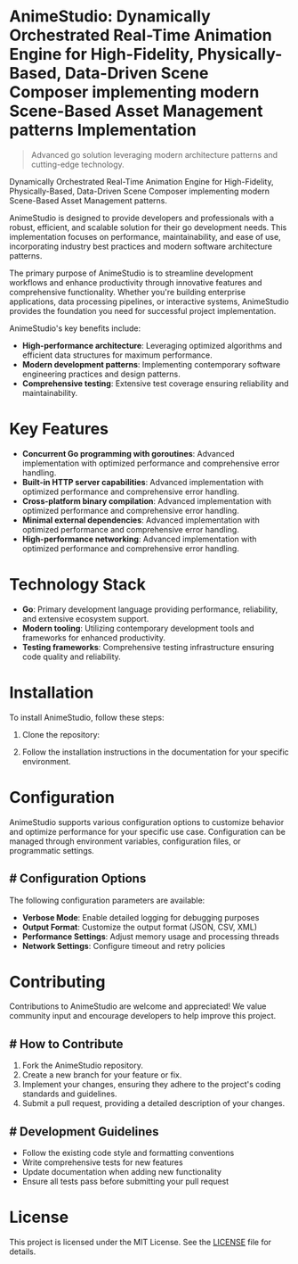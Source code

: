 <!-- fallback_AnimeStudio_20250805184429_96456 -->

# AnimeStudio: Dynamically Orchestrated Real-Time Animation Engine for High-Fidelity, Physically-Based, Data-Driven Scene Composer implementing modern Scene-Based Asset Management patterns Implementation
> Advanced go solution leveraging modern architecture patterns and cutting-edge technology.

Dynamically Orchestrated Real-Time Animation Engine for High-Fidelity, Physically-Based, Data-Driven Scene Composer implementing modern Scene-Based Asset Management patterns.

AnimeStudio is designed to provide developers and professionals with a robust, efficient, and scalable solution for their go development needs. This implementation focuses on performance, maintainability, and ease of use, incorporating industry best practices and modern software architecture patterns.

The primary purpose of AnimeStudio is to streamline development workflows and enhance productivity through innovative features and comprehensive functionality. Whether you're building enterprise applications, data processing pipelines, or interactive systems, AnimeStudio provides the foundation you need for successful project implementation.

AnimeStudio's key benefits include:

* **High-performance architecture**: Leveraging optimized algorithms and efficient data structures for maximum performance.
* **Modern development patterns**: Implementing contemporary software engineering practices and design patterns.
* **Comprehensive testing**: Extensive test coverage ensuring reliability and maintainability.

# Key Features

* **Concurrent Go programming with goroutines**: Advanced implementation with optimized performance and comprehensive error handling.
* **Built-in HTTP server capabilities**: Advanced implementation with optimized performance and comprehensive error handling.
* **Cross-platform binary compilation**: Advanced implementation with optimized performance and comprehensive error handling.
* **Minimal external dependencies**: Advanced implementation with optimized performance and comprehensive error handling.
* **High-performance networking**: Advanced implementation with optimized performance and comprehensive error handling.

# Technology Stack

* **Go**: Primary development language providing performance, reliability, and extensive ecosystem support.
* **Modern tooling**: Utilizing contemporary development tools and frameworks for enhanced productivity.
* **Testing frameworks**: Comprehensive testing infrastructure ensuring code quality and reliability.

# Installation

To install AnimeStudio, follow these steps:

1. Clone the repository:


2. Follow the installation instructions in the documentation for your specific environment.

# Configuration

AnimeStudio supports various configuration options to customize behavior and optimize performance for your specific use case. Configuration can be managed through environment variables, configuration files, or programmatic settings.

## # Configuration Options

The following configuration parameters are available:

* **Verbose Mode**: Enable detailed logging for debugging purposes
* **Output Format**: Customize the output format (JSON, CSV, XML)
* **Performance Settings**: Adjust memory usage and processing threads
* **Network Settings**: Configure timeout and retry policies

# Contributing

Contributions to AnimeStudio are welcome and appreciated! We value community input and encourage developers to help improve this project.

## # How to Contribute

1. Fork the AnimeStudio repository.
2. Create a new branch for your feature or fix.
3. Implement your changes, ensuring they adhere to the project's coding standards and guidelines.
4. Submit a pull request, providing a detailed description of your changes.

## # Development Guidelines

* Follow the existing code style and formatting conventions
* Write comprehensive tests for new features
* Update documentation when adding new functionality
* Ensure all tests pass before submitting your pull request

# License

This project is licensed under the MIT License. See the [LICENSE](https://github.com/QOZU/AnimeStudio/blob/main/LICENSE) file for details.
